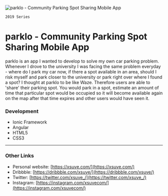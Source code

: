 ![parklo - Community Parking Spot Sharing Mobile App](https://xsuve.com/portfolio/parklo/header.png)

`2019 Series`
# parklo - Community Parking Spot Sharing Mobile App
parklo is an app I wanted to develop to solve my own car parking problem. Whenever I drove to the university I was facing the same problem everyday - where do I park my car now, if there a spot available in an area, should I risk myself and park closer to the university or park right over where I found a spot? I thought at parklo to be like Waze. Therefore users are able to 'share' their parking spot. You would park in a spot, estimate an amount of time that particular spot would be occupied so it will become available again on the map after that time expires and other users would have seen it.

### Development
* Ionic Framework
* Angular
* HTML5
* CSS3

---

### Other Links
* Personal website: [https://xsuve.com/](https://xsuve.com/)
* Dribbble: [https://dribbble.com/xsuve/](https://dribbble.com/xsuve/)
* Twitter: [https://twitter.com/xsuve_/](https://twitter.com/xsuve_/)
* Instagram: [https://instagram.com/xsuvecom/](https://instagram.com/xsuvecom/)
